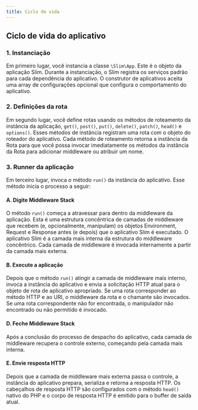 ```yaml
---
title: Ciclo de vida
---
```


## Ciclo de vida do aplicativo

### 1. Instanciação

Em primeiro lugar, você instancia a classe `\Slim\App`. Este é o objeto da aplicação Slim. Durante a instanciação, o Slim registra os serviços padrão para cada dependência do aplicativo. O construtor de aplicativos aceita uma array de configurações opcional que configura o comportamento do aplicativo.

### 2. Definições da rota

Em segundo lugar, você define rotas usando os métodos de roteamento da instância da aplicação, `get()`, `post()`, `put()`, `delete()`, `patch()`, `head()` e `options()`. Esses métodos de instância registram uma rota com o objeto do roteador do aplicativo. Cada método de roteamento retorna a instância da Rota para que você possa invocar imediatamente os métodos da instância da Rota para adicionar middleware ou atribuir um nome.

### 3. Runner da aplicação

Em terceiro lugar, invoca o método `run()` da instância do aplicativo. Esse método inicia o processo a seguir:

#### A. Digite Middleware Stack

O método `run()` começa a atravessar para dentro da middleware da aplicação. Esta é uma estrutura concêntrica de camadas de middleware que recebem (e, opcionalmente, manipulam) os objetos Environment, Request e Response antes (e depois) que o aplicativo Slim é executado. O aplicativo Slim é a camada mais interna da estrutura do middleware concêntrico. Cada camada de middleware é invocada internamente a partir da camada mais externa.

#### B. Execute a aplicação

Depois que o método `run()` atingir a camada de middleware mais interno, invoca a instância do aplicativo e envia a solicitação HTTP atual para o objeto de rota de aplicativo apropriado. Se uma rota corresponder ao método HTTP e ao URI, o middleware da rota e o chamante são invocados. Se uma rota correspondente não for encontrada, o manipulador não encontrado ou não permitido é invocado.

#### D. Feche Middleware Stack

Após a conclusão do processo de despacho do aplicativo, cada camada de middleware recupera o controle externo, começando pela camada mais interna.

#### E. Envie resposta HTTP

Depois que a camada de middleware mais externa passa o controle, a instância do aplicativo prepara, serializa e retorna a resposta HTTP. Os cabeçalhos de resposta HTTP são configurados com o método `head()` nativo do PHP e o corpo de resposta HTTP é emitido para o buffer de saída atual.
